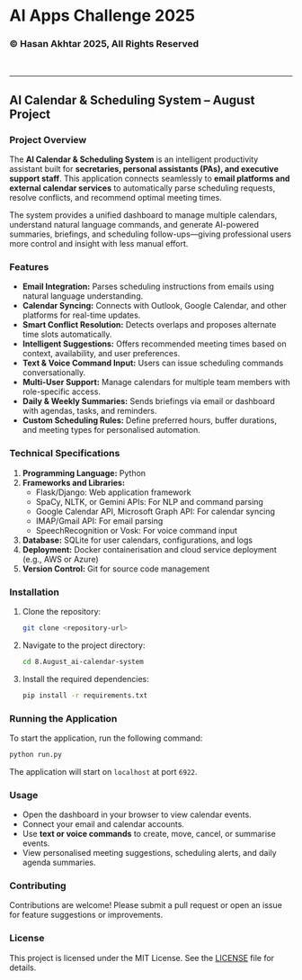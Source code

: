 # AI Apps Challenge 2025  

### © Hasan Akhtar 2025, All Rights Reserved  

<br>  
<hr>  

## AI Calendar & Scheduling System – August Project  

### Project Overview  
The **AI Calendar & Scheduling System** is an intelligent productivity assistant built for **secretaries, personal assistants (PAs), and executive support staff**. This application connects seamlessly to **email platforms and external calendar services** to automatically parse scheduling requests, resolve conflicts, and recommend optimal meeting times.  

The system provides a unified dashboard to manage multiple calendars, understand natural language commands, and generate AI-powered summaries, briefings, and scheduling follow-ups—giving professional users more control and insight with less manual effort.  

### Features  
- **Email Integration:** Parses scheduling instructions from emails using natural language understanding.  
- **Calendar Syncing:** Connects with Outlook, Google Calendar, and other platforms for real-time updates.  
- **Smart Conflict Resolution:** Detects overlaps and proposes alternate time slots automatically.  
- **Intelligent Suggestions:** Offers recommended meeting times based on context, availability, and user preferences.  
- **Text & Voice Command Input:** Users can issue scheduling commands conversationally.  
- **Multi-User Support:** Manage calendars for multiple team members with role-specific access.  
- **Daily & Weekly Summaries:** Sends briefings via email or dashboard with agendas, tasks, and reminders.  
- **Custom Scheduling Rules:** Define preferred hours, buffer durations, and meeting types for personalised automation.  

### Technical Specifications  
1. **Programming Language:** Python  
2. **Frameworks and Libraries:**  
   - Flask/Django: Web application framework  
   - SpaCy, NLTK, or Gemini APIs: For NLP and command parsing  
   - Google Calendar API, Microsoft Graph API: For calendar syncing  
   - IMAP/Gmail API: For email parsing  
   - SpeechRecognition or Vosk: For voice command input  
3. **Database:** SQLite for user calendars, configurations, and logs  
4. **Deployment:** Docker containerisation and cloud service deployment (e.g., AWS or Azure)  
5. **Version Control:** Git for source code management  

### Installation  
1. Clone the repository:  
   ```bash  
   git clone <repository-url>  
   ```  
2. Navigate to the project directory:  
   ```bash  
   cd 8.August_ai-calendar-system  
   ```  
3. Install the required dependencies:  
   ```bash  
   pip install -r requirements.txt  
   ```  

### Running the Application  
To start the application, run the following command:  
```bash  
python run.py  
```  
The application will start on `localhost` at port `6922`.  

### Usage  
- Open the dashboard in your browser to view calendar events.  
- Connect your email and calendar accounts.  
- Use **text or voice commands** to create, move, cancel, or summarise events.  
- View personalised meeting suggestions, scheduling alerts, and daily agenda summaries.  

### Contributing  
Contributions are welcome! Please submit a pull request or open an issue for feature suggestions or improvements.  

### License  
This project is licensed under the MIT License. See the [LICENSE](../LICENSE.txt) file for details.  
